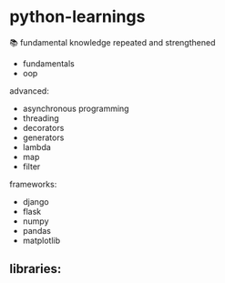 # python-learnings
📚 fundamental knowledge repeated and strengthened

- fundamentals
- oop

advanced:
- asynchronous programming
- threading
- decorators
- generators
- lambda
- map
- filter

frameworks:
- django
- flask
- numpy
- pandas
- matplotlib

libraries:
- 
